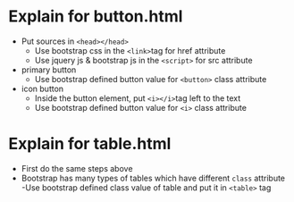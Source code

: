 # Explain for button.html
* Put sources in `<head></head>`
  - Use bootstrap css in the `<link>`tag for href attribute
  - Use jquery js & bootstrap js in the `<script>` for src attribute
* primary button 
  - Use bootstrap defined button value for `<button>` class attribute
* icon button
  - Inside the button element, put `<i></i>`tag left to the text
  - Use bootstrap defined button value for `<i>` class attribute

# Explain for table.html
* First do the same steps above
* Bootstrap has many types of tables which have different `class` attribute
  -Use bootstrap defined class value of table and put it in `<table>` tag
